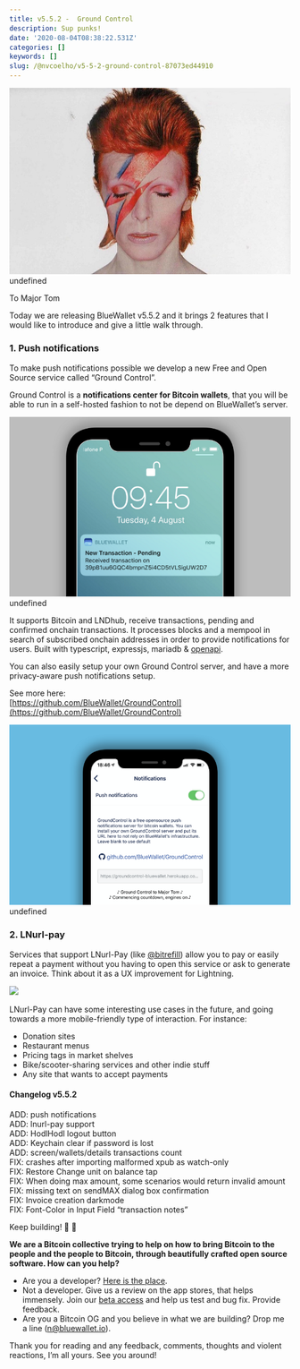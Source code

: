 ```yaml
---
title: v5.5.2 -  Ground Control
description: Sup punks!
date: '2020-08-04T08:38:22.531Z'
categories: []
keywords: []
slug: /@nvcoelho/v5-5-2-ground-control-87073ed44910
---
```


![](img/1__5cl6lecKsZgz__OReOGjRHA.jpeg)
undefined

To Major Tom

Today we are releasing BlueWallet v5.5.2 and it brings 2 features that I would like to introduce and give a little walk through.

### 1\. Push notifications

To make push notifications possible we develop a new Free and Open Source service called “Ground Control”.

Ground Control is a **notifications center for Bitcoin wallets**, that you will be able to run in a self-hosted fashion to not be depend on BlueWallet’s server.

![](img/1__tB0Qeaq7acgTyJmz2PA6Sg.png)
undefined

It supports Bitcoin and LNDhub, receive transactions, pending and confirmed onchain transactions. It processes blocks and a mempool in search of subscribed onchain addresses in order to provide notifications for users. Built with typescript, expressjs, mariadb & [openapi](https://editor.swagger.io/?url=https://raw.githubusercontent.com/BlueWallet/GroundControl/master/openapi.yaml).

You can also easily setup your own Ground Control server, and have a more privacy-aware push notifications setup.

See more here:  
[https://github.com/BlueWallet/GroundControl](https://github.com/BlueWallet/GroundControl)

![](img/1__LlOcKZ9XbM4d8ULehbImLg.png)
undefined

### 2\. LNurl-pay

Services that support LNurl-Pay (like [@bitrefill](http://twitter.com/bitrefill "Twitter profile for @bitrefill")) allow you to pay or easily repeat a payment without you having to open this service or ask to generate an invoice. Think about it as a UX improvement for Lightning.

![](img/1__u1WsNSvvtB4HBiSVNwGlVQ.gif)

LNurl-Pay can have some interesting use cases in the future, and going towards a more mobile-friendly type of interaction. For instance:

*   Donation sites
*   Restaurant menus
*   Pricing tags in market shelves
*   Bike/scooter-sharing services and other indie stuff
*   Any site that wants to accept payments

#### Changelog v5.5.2

ADD: push notifications  
ADD: lnurl-pay support  
ADD: HodlHodl logout button  
ADD: Keychain clear if password is lost  
ADD: screen/wallets/details transactions count  
FIX: crashes after importing malformed xpub as watch-only  
FIX: Restore Change unit on balance tap  
FIX: When doing max amount, some scenarios would return invalid amount  
FIX: missing text on sendMAX dialog box confirmation  
FIX: Invoice creation darkmode  
FIX: Font-Color in Input Field “transaction notes”

Keep building! 💙 👊

**We are a Bitcoin collective trying to help on how to bring Bitcoin to the people and the people to Bitcoin, through beautifully crafted open source software. How can you help?**

*   Are you a developer? [Here is the place](https://github.com/BlueWallet/BlueWallet).
*   Not a developer. Give us a review on the app stores, that helps immensely. Join our [beta access](https://testflight.apple.com/join/8KtgcwC6) and help us test and bug fix. Provide feedback.
*   Are you a Bitcoin OG and you believe in what we are building? Drop me a line (n@bluewallet.io).

Thank you for reading and any feedback, comments, thoughts and violent reactions, I’m all yours. See you around!